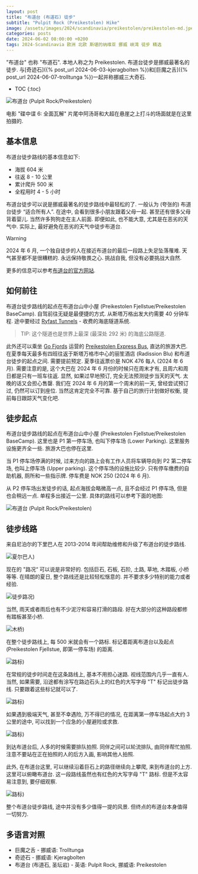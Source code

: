 ```yaml
---
layout: post
title: "布道台 (布道石) 徒步"
subtitle: "Pulpit Rock (Preikestolen) Hike"
image: /assets/images/2024/scandinavia/preikestolen/preikestolen-md.jpeg
categories: posts
date: 2024-06-02 08:00:00 +0200
tags: 2024-Scandinavia 欧洲 北欧 斯堪的纳维亚 挪威 峡湾 徒步 精选
---
```


"布道台" 也称 "布道石". 本地人称之为 Preikestolen. 布道台徒步是挪威最著名的徒步. 与[奇迹石]({% post_url 2024-06-03-kjeragbolten %})和[巨魔之舌]({% post_url 2024-06-07-trolltunga %})一起并称挪威三大奇石.

* TOC
{:toc}

![布道台 (Pulpit Rock/Preikestolen)](/assets/images/2024/scandinavia/preikestolen/preikestolen.jpeg "布道台 (Pulpit Rock/Preikestolen)")

电影 "碟中谍 6: 全面瓦解" 片尾中阿汤哥和大超在悬崖之上打斗的场面就是在这里拍摄的. 

## 基本信息

布道台徒步路线的基本信息如下:

* 海拔 604 米
* 往返 8 - 10 公里
* 累计爬升 500 米
* 全程用时 4 - 5 小时

布道台徒步可以说是挪威最著名的徒步路线中最轻松的了. 一般认为 (夸张的) 布道台徒步 “适合所有人”. 在途中, 会看到很多小朋友跟着父母一起. 甚至还有很多父母背着婴儿. 当然许多狗狗走在主人前面. 即便如此, 也不能大意, 尤其是在恶劣的天气中. 实际上, 最好避免在恶劣的天气中徒步布道台.

>[!WARNING]
> 2024 年 6 月, 一个独自徒步的人在接近布道台的最后一段路上失足坠落罹难. 天气甚至都不是很糟糕的. 永远保持敬畏之心. 挑战自我, 但没有必要挑战大自然.

更多的信息可以参考[布道台的官方网站](https://preikestolen365.com/).

## 如何前往

布道台徒步路线的起点在布道台山中小屋 (Preikestolen Fjellstue/Preikestolen BaseCamp). 自驾前往无疑是最便捷的方式. 从斯塔万格出发大约需要 40 分钟车程. 途中要经过 [Ryfast Tunnels](https://ferde.no/en/toll-stations-and-prices/ryfast) - 收费的海底隧道系统.

> TIP: 这个隧道也是世界上最深 (最深处 292 米) 的海底公路隧道.

此外还可以乘坐 [Go Fjords](https://gofjords.com/) 运营的 [Preikestolen Express Bus](https://gofjords.com/experiences/hiking/stavanger/preikestolen-express-bus-round-trip/), 直达的旅游大巴. 在夏季每天最多有四班往返于斯塔万格市中心的丽笙酒店 (Radission Blu) 和布道台徒步的起点之间. 需要提前预定. 夏季往返票价是 NOK 476 每人 (2024 年 6 月). 需要注意的是, 这个大巴在 2024 年 6 月份的时候只在周末才有, 且周六和周日都是只有一班车往返. 显然, 如果过早地预订, 完全无法预测徒步当天的天气. 太晚的话又会担心售罄. 我们在 2024 年 6 月的第一个周末的前一天, 曾经尝试预订过, 仍然可以订到座位. 当然这肯定完全不可靠. 基于自己的旅行计划做好权衡, 提前每日跟踪天气变化吧.

## 徒步起点

布道台徒步路线的起点在布道台山中小屋 (Preikestolen Fjellstue/Preikestolen BaseCamp). 这里也是 P1 第一停车场, 也叫下停车场 (Lower Parking). 这里服务设施更齐全一些. 旅游大巴也停在这里.

当 P1 停车场停满的时候, 过来方向的路上会有工作人员将车辆导向到 P2 第二停车场, 也叫上停车场 (Upper parking). 这个停车场的设施比较少. 只有停车缴费的自助机器, 厕所和一些指示牌. 停车费是 NOK 250 (2024 年 6 月).

从 P2 停车场出发徒步的话, 起点海拔会略微高一点, 且不会经过 P1 停车场, 但是也会稍远一点. 单程多出接近一公里. 具体的路线可以参考下面的地图:

![布道台 (Pulpit Rock/Preikestolen)](/assets/images/2024/scandinavia/preikestolen/trail-map.jpg)

## 徒步线路

来自尼泊尔的下里巴人在 2013-2014 年间帮助维修和升级了布道台的徒步路线.

![夏尔巴人)](/assets/images/2024/scandinavia/preikestolen/sherpas.jpeg)

现在的 "路况“ 可以说是非常好的. 包括巨石, 石板, 石阶, 土路, 草地, 木踏板, 小桥等等. 在晴朗的夏日, 整个路线还是比较轻松惬意的. 并不要求多少特别的能力或者经验.

![徒步路况)](/assets/images/2024/scandinavia/preikestolen/trail-condition.jpeg)

当然, 雨天或者雨后也有不少泥泞和容易打滑的路段. 好在大部分的这种路段都修有踏板甚至小桥. 

![木桥)](/assets/images/2024/scandinavia/preikestolen/bridge.jpeg)

在整个徒步路线上, 每 500 米就会有一个路标. 标记着距离布道台以及起点 (Preikestolen Fjellstue, 即第一停车场) 的距离.

![路标)](/assets/images/2024/scandinavia/preikestolen/trail-sign.jpeg)

在常规的徒步时间走在这条路线上, 基本不用担心迷路. 视线范围内几乎一直有人. 当然, 如果需要, 沿途都有涂写在路边石头上的红色的大写字母 "T" 标记出徒步路线. 只要跟着这些标记就可以了.

![路标)](/assets/images/2024/scandinavia/preikestolen/trail-marker.jpeg)

如果遇到极端天气, 甚至不幸遇险, 万不得已的情况, 在距离第一停车场起点大约 3 公里的途中, 可以找到一个应急的小屋避险或求救.

![路标)](/assets/images/2024/scandinavia/preikestolen/shelter.jpeg)

到达布道台后, 人多的时候需要排队拍照. 同伴之间可以轮流排队, 由同伴帮忙拍照. 注意不要站在正在拍照的人的后方入画, 影响其他人拍照. 

此外, 在布道台这里, 可以继续沿着巨石上的路径继续向上攀爬, 来到布道台的上方. 这里可以俯瞰布道台. 这一段路线虽然也有红色的大写字母 "T" 路标. 但是不太容易注意到, 要仔细观察. 

![路标)](/assets/images/2024/scandinavia/preikestolen/above-preikenstolen.jpeg)

整个布道台徒步路线, 途中并没有多少值得一提的风景. 但终点的布道台本身值得一切努力. 

## 多语言对照

* 巨魔之舌 - 挪威语: Trolltunga
* 奇迹石 - 挪威语: Kjeragbolten
* 布道台 (布道石, 圣坛岩) - 英语: Pulpit Rock, 挪威语: Preikestolen

